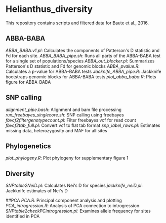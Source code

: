 # Helianthus_diversity
This repository contains scripts and filtered data for Baute et al., 2016.

## ABBA-BABA
*ABBA_BABA.v1.pl*: Calculates the components of Patterson's D statistic and Fd for each site.
*ABBA_BABA_pipe.sh*: Runs all parts of the ABBA-BABA test for a single set of populations/species
*ABBA_out_blocker.pl*: Summarizes Patterson's D statistic and Fd for genomic blocks
*ABBA_pvalue.R*: Calculates a p-value for ABBA-BABA tests
*Jacknife_ABBA_pipe.R*: Jackknife bootstraps genomic blocks for ABBA-BABA tests
*plot_abba_baba.R*: Plots figure for ABBA-BABA

## SNP calling
*alignment_pipe.bash*: Alignment and bam file processing 
*run_freebayes_singlecore.sh*: SNP calling using freebayes
*fbvcf2filtergenotypecount.pl*: Filter freebayes vcf for read count
*fbvcf2tab_full.pl*: Convert vcf to flat tab format
*snp_label_rows.pl*: Estimates missing data, heterozygosity and MAF for all sites

## Phylogenetics
*plot_phylogeny.R*: Plot phylogeny for supplementary figure 1

## Diversity
*SNPtable2NeiD.pl*: Calculates Nei's D for species
*jackknife_neiD.pl*: Jackknife estimates of Nei's D

##PCA
*PCA.R*: Principal component analysis and plotting
*PCA_introgression.R*: Analysis of PCA connection to introgression
*SNPtable2checkPCintrogression.pl*: Examines allele frequency for sites identified in PCA
